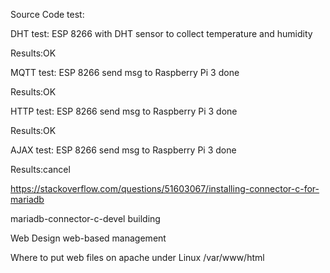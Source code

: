 Source Code test:

DHT test:
ESP 8266 with DHT sensor to collect temperature and humidity

Results:OK


MQTT test:
ESP 8266 send msg to Raspberry Pi 3 done

Results:OK


HTTP test:
ESP 8266 send msg to Raspberry Pi 3 done

Results:OK

AJAX test:
ESP 8266 send msg to Raspberry Pi 3 done

Results:cancel

https://stackoverflow.com/questions/51603067/installing-connector-c-for-mariadb

mariadb-connector-c-devel building

Web Design
web-based management

Where to put web files on apache under Linux
/var/www/html

